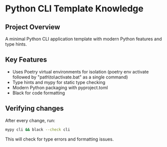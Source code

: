 # Python CLI Template Knowledge

## Project Overview
A minimal Python CLI application template with modern Python features and type hints.

## Key Features
- Uses Poetry virtual environments for isolation (poetry env activate followed by "path\to\activate.bat" as a single command)
- Type hints and mypy for static type checking
- Modern Python packaging with pyproject.toml
- Black for code formatting

## Verifying changes
After every change, run:
```bash
mypy cli && black --check cli
```
This will check for type errors and formatting issues.
